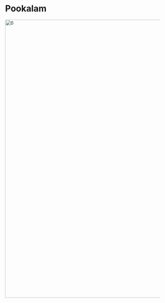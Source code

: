 # Pookalam
<img width="900" height="900" alt="0" src="https://github.com/user-attachments/assets/a5dd287e-fa7c-4799-8c0e-f395e7e1dd08" />
